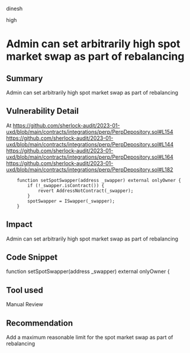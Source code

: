 dinesh

high

# Admin can set arbitrarily high spot market swap as part of rebalancing

## Summary
Admin can set arbitrarily high spot market swap as part of rebalancing

## Vulnerability Detail
At https://github.com/sherlock-audit/2023-01-uxd/blob/main/contracts/integrations/perp/PerpDepository.sol#L154
https://github.com/sherlock-audit/2023-01-uxd/blob/main/contracts/integrations/perp/PerpDepository.sol#L144
https://github.com/sherlock-audit/2023-01-uxd/blob/main/contracts/integrations/perp/PerpDepository.sol#L164
https://github.com/sherlock-audit/2023-01-uxd/blob/main/contracts/integrations/perp/PerpDepository.sol#L182
```
    function setSpotSwapper(address _swapper) external onlyOwner {
        if (!_swapper.isContract()) {
            revert AddressNotContract(_swapper);
        }
        spotSwapper = ISwapper(_swapper);
    }
```

## Impact
Admin can set arbitrarily high spot market swap as part of rebalancing

## Code Snippet
 function setSpotSwapper(address _swapper) external onlyOwner {

## Tool used

Manual Review

## Recommendation
Add a maximum reasonable limit for the spot market swap as part of rebalancing